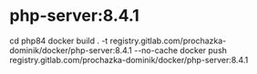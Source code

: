 # php-server:8.4.1
cd php84
docker build . -t registry.gitlab.com/prochazka-dominik/docker/php-server:8.4.1 --no-cache
docker push registry.gitlab.com/prochazka-dominik/docker/php-server:8.4.1
